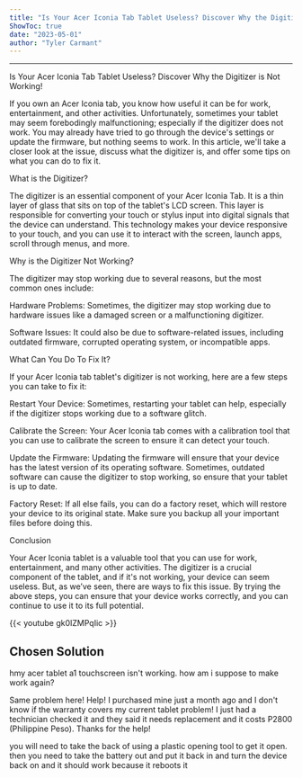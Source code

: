 ```yaml
---
title: "Is Your Acer Iconia Tab Tablet Useless? Discover Why the Digitizer is Not Working!"
ShowToc: true 
date: "2023-05-01"
author: "Tyler Carmant"
---
```

*****
Is Your Acer Iconia Tab Tablet Useless? Discover Why the Digitizer is Not Working!

If you own an Acer Iconia tab, you know how useful it can be for work, entertainment, and other activities. Unfortunately, sometimes your tablet may seem forebodingly malfunctioning; especially if the digitizer does not work. You may already have tried to go through the device's settings or update the firmware, but nothing seems to work. In this article, we'll take a closer look at the issue, discuss what the digitizer is, and offer some tips on what you can do to fix it.

What is the Digitizer?

The digitizer is an essential component of your Acer Iconia Tab. It is a thin layer of glass that sits on top of the tablet's LCD screen. This layer is responsible for converting your touch or stylus input into digital signals that the device can understand. This technology makes your device responsive to your touch, and you can use it to interact with the screen, launch apps, scroll through menus, and more.

Why is the Digitizer Not Working?

The digitizer may stop working due to several reasons, but the most common ones include:

Hardware Problems: Sometimes, the digitizer may stop working due to hardware issues like a damaged screen or a malfunctioning digitizer.

Software Issues: It could also be due to software-related issues, including outdated firmware, corrupted operating system, or incompatible apps.

What Can You Do To Fix It?

If your Acer Iconia tab tablet's digitizer is not working, here are a few steps you can take to fix it:

Restart Your Device: Sometimes, restarting your tablet can help, especially if the digitizer stops working due to a software glitch.

Calibrate the Screen: Your Acer Iconia tab comes with a calibration tool that you can use to calibrate the screen to ensure it can detect your touch.

Update the Firmware: Updating the firmware will ensure that your device has the latest version of its operating software. Sometimes, outdated software can cause the digitizer to stop working, so ensure that your tablet is up to date.

Factory Reset: If all else fails, you can do a factory reset, which will restore your device to its original state. Make sure you backup all your important files before doing this.

Conclusion

Your Acer Iconia tablet is a valuable tool that you can use for work, entertainment, and many other activities. The digitizer is a crucial component of the tablet, and if it's not working, your device can seem useless. But, as we’ve seen, there are ways to fix this issue. By trying the above steps, you can ensure that your device works correctly, and you can continue to use it to its full potential.

{{< youtube gk0IZMPqIic >}} 



## Chosen Solution
 hmy acer tablet a1 touchscreen isn't working. how am i suppose to make work again?

 Same problem here! Help! I purchased mine just a month ago and I don't know if the warranty covers my current tablet problem! I just had a technician checked it and they said it needs replacement and it costs P2800 (Philippine Peso). Thanks for the help!

 you will need to take the back of using a plastic opening tool to get it open. then you need to take the battery out and put it back in and turn the device back on and it should work because it reboots it




